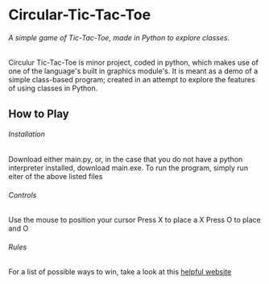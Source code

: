 # Circular-Tic-Tac-Toe
###### A simple game of Tic-Tac-Toe, made in Python to explore classes.

Circulur Tic-Tac-Toe is minor project, coded in python, which makes use of one of the language's built in graphics module's.
It is meant as a demo of a simple class-based program; created in an attempt to explore the features of using classes in Python.

## How to Play
###### Installation
Download either main.py, or, in the case that you do not have a python interpreter installed, download main.exe.
To run the program, simply run eiter of the above listed files
###### Controls
Use the mouse to position your cursor
Press X to place a X
Press O to place and O
###### Rules
For a list of possible ways to win, take a look at this [helpful website](http://dpsumner.com/cirttt/howToPlay.html)

